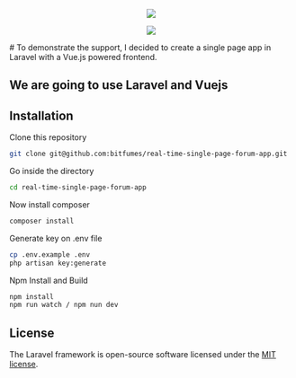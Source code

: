 <p align="center"><img src="https://laravel.com/assets/img/components/logo-laravel.svg"></p>
<p align="center"><img src="./images/output1.PNG"></p>
# To demonstrate the support, I decided to create a single page app in Laravel with a Vue.js powered frontend.

## We are going to use Laravel and  Vuejs

## Installation

Clone this repository

```bash
git clone git@github.com:bitfumes/real-time-single-page-forum-app.git
```

Go inside the directory

```bash
cd real-time-single-page-forum-app
```

Now install composer

```bash
composer install
```

Generate key on .env file

```bash
cp .env.example .env
php artisan key:generate
```

Npm Install and Build

```bash
npm install
npm run watch / npm nun dev
```


## License

The Laravel framework is open-source software licensed under the [MIT license](https://opensource.org/licenses/MIT).
